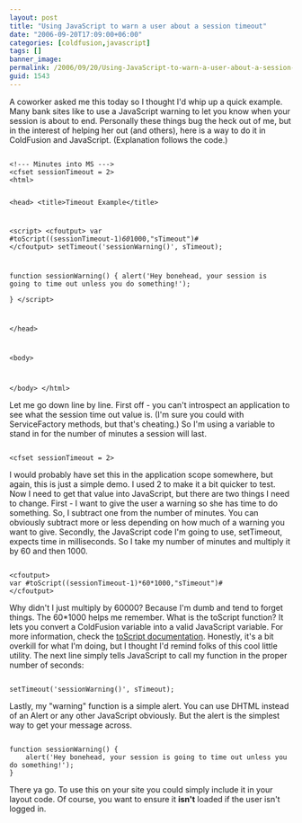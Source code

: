```yaml
---
layout: post
title: "Using JavaScript to warn a user about a session timeout"
date: "2006-09-20T17:09:00+06:00"
categories: [coldfusion,javascript]
tags: []
banner_image: 
permalink: /2006/09/20/Using-JavaScript-to-warn-a-user-about-a-session-timeout
guid: 1543
---
```


A coworker asked me this today so I thought I'd whip up a quick example. Many bank sites like to use a JavaScript warning to let you know when your session is about to end. Personally these things bug the heck out of me, but in the interest of helping her out (and others), here is a way to do it in ColdFusion and JavaScript. (Explanation follows the code.)
<!--more-->
<code>
&lt;!--- Minutes into MS ---&gt;
&lt;cfset sessionTimeout = 2&gt;
&lt;html&gt;

&lt;head&gt;
&lt;title&gt;Timeout Example&lt;/title&gt;

&lt;script&gt;
&lt;cfoutput&gt;
var #toScript((sessionTimeout-1)*60*1000,"sTimeout")#
&lt;/cfoutput&gt;
setTimeout('sessionWarning()', sTimeout);

function sessionWarning() {
	alert('Hey bonehead, your session is going to time out unless you do something!');	
}
&lt;/script&gt;

&lt;/head&gt;

&lt;body&gt;

&lt;/body&gt;
&lt;/html&gt;
</code>

Let me go down line by line. First off - you can't introspect an application to see what the session time out value is. (I'm sure you could with ServiceFactory methods, but that's cheating.) So I'm using a variable to stand in for the number of minutes a session will last. 

<code>
&lt;cfset sessionTimeout = 2&gt;
</code>

I would probably have set this in the application scope somewhere, but again, this is just a simple demo. I used 2 to make it a bit quicker to test. Now I need to get that value into JavaScript, but there are two things I need to change. First - I want to give the user a warning so she has time to do something. So, I subtract one from the number of minutes. You can obviously subtract more or less depending on how much of a warning you want to give. Secondly, the JavaScript code I'm going to use, setTimeout, expects time in milliseconds. So I take my number of minutes and multiply it by 60 and then 1000.

<code>
&lt;cfoutput&gt;
var #toScript((sessionTimeout-1)*60*1000,"sTimeout")#
&lt;/cfoutput&gt;
</code>

Why didn't I just multiply by 60000? Because I'm dumb and tend to forget things. The 60*1000 helps me remember. What is the toScript function? It lets you convert a ColdFusion variable into a valid JavaScript variable. For more information, check the <a href="http://www.cfquickdocs.com/?getDoc=ToScript">toScript documentation</a>. Honestly, it's a bit overkill for what I'm doing, but I thought I'd remind folks of this cool little utility. The next line simply tells JavaScript to call my function in the proper number of seconds:

<code>
setTimeout('sessionWarning()', sTimeout);
</code>

Lastly, my "warning" function is a simple alert. You can use DHTML instead of an Alert or any other JavaScript obviously. But the alert is the simplest way to get your message across. 

<code>
function sessionWarning() {
	alert('Hey bonehead, your session is going to time out unless you do something!');	
}
</code>

There ya go. To use this on your site you could simply include it in your layout code. Of course, you want to ensure it <b>isn't</b> loaded if the user isn't logged in.
